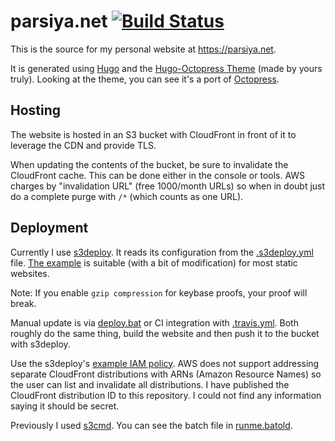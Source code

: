 # parsiya.net [![Build Status](https://travis-ci.org/parsiya/parsiya.net.svg?branch=master)](https://travis-ci.org/parsiya/parsiya.net)
This is the source for my personal website at https://parsiya.net.

It is generated using [Hugo](https://gohugo.io/) and the [Hugo-Octopress Theme](https://github./parsiya/hugo-octopress) (made by yours truly). Looking at the theme, you can see it's a port of [Octopress](https://github.com/octopress/octopress).

## Hosting
The website is hosted in an S3 bucket with CloudFront in front of it to leverage the CDN and provide TLS.

When updating the contents of the bucket, be sure to invalidate the CloudFront cache. This can be done either in the console or tools. AWS charges by "invalidation URL" (free 1000/month URLs) so when in doubt just do a complete purge with `/*` (which counts as one URL).

## Deployment
Currently I use [s3deploy](https://github.com/bep/s3deploy). It reads its configuration from the [.s3deploy.yml](.s3deploy.yml) file. [The example](https://github.com/bep/s3deploy#advanced-configuration) is suitable (with a bit of modification) for most static websites.

Note: If you enable `gzip compression` for keybase proofs, your proof will break.

Manual update is via [deploy.bat](deploy.bat) or CI integration with [.travis.yml](.travis.yml). Both roughly do the same thing, build the website and then push it to the bucket with s3deploy.

Use the s3deploy's [example IAM policy](https://github.com/bep/s3deploy#cloudfront-cdn-cache-invalidation). AWS does not support addressing separate CloudFront distributions with ARNs (Amazon Resource Names) so the user can list and invalidate all distributions. I have published the CloudFront distribution ID to this repository. I could not find any information saying it should be secret.

Previously I used [s3cmd](https://github.com/s3tools/s3cmd). You can see the batch file in [runme.batold](runme.batold).